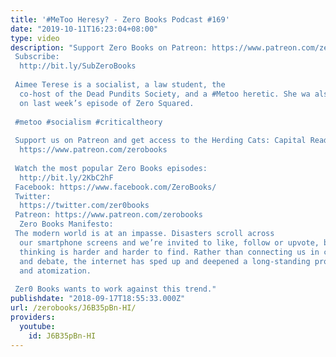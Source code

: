 ```yaml
---
title: '#MeToo Heresy? - Zero Books Podcast #169'
date: "2019-10-11T16:23:04+08:00"
type: video
description: "Support Zero Books on Patreon: https://www.patreon.com/zerobooks Subscribe:
  http://bit.ly/SubZeroBooks  Aimee Terese is a socialist, a law student, the
  co-host of the Dead Pundits Society, and a #Metoo heretic. She wa also the guest
  on last week’s episode of Zero Squared.  #metoo #socialism #criticaltheory
   Support us on Patreon and get access to the Herding Cats: Capital Reading Group
  https://www.patreon.com/zerobooks  Watch the most popular Zero Books episodes:
  http://bit.ly/2KbC2hF Facebook: https://www.facebook.com/ZeroBooks/ Twitter:
  https://twitter.com/zer0books Patreon: https://www.patreon.com/zerobooks
  Zero Books Manifesto:  The modern world is at an impasse. Disasters scroll across
  our smartphone screens and we’re invited to like, follow or upvote, but critical
  thinking is harder and harder to find. Rather than connecting us in common struggle
  and debate, the internet has sped up and deepened a long-standing process of alienation
  and atomization.   Zer0 Books wants to work against this trend."
publishdate: "2018-09-17T18:55:33.000Z"
url: /zerobooks/J6B35pBn-HI/
providers:
  youtube:
    id: J6B35pBn-HI
---
```

